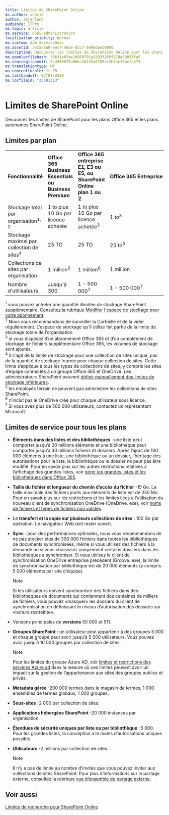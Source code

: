 ```yaml
---
title: Limites de SharePoint Online
ms.author: sharik
author: skjerland
audience: ITPro
ms.topic: article
ms.service: o365-administration
localization_priority: Normal
ms.custom: Adm_ServiceDesc
ms.assetid: 34c5d8a8-eec7-46ae-82c7-9e9bdbe39895
description: Découvrez les limites de SharePoint Online pour les plans Office 365 Entreprise et pour les plans autonomes.
ms.openlocfilehash: 30b31ab7ee10958791a2593f2f6f578a39837fa5
ms.sourcegitcommit: 5ca550879a6bba16133a6103dc2b1ac19befa473
ms.translationtype: MT
ms.contentlocale: fr-FR
ms.lasthandoff: 07/07/2019
ms.locfileid: "35581313"
---
```

# <a name="sharepoint-online-limits"></a>Limites de SharePoint Online 

Découvrez les limites de SharePoint pour les plans Office 365 et les plans autonomes SharePoint Online.
  
## <a name="limits-by-plan"></a>Limites par plan 

|||||
|:-----|:-----|:-----|:-----|
|**Fonctionnalité** <br/> |**Office 365 Business Essentials ou Business Premium** <br/> |**Office 365 entreprise E1, E3 ou E5, ou SharePoint Online plan 1 ou 2** <br/> | **Office 365 Entreprise F1** <br/> |
|Stockage total par organisation<sup>1, 2</sup> <br/> |1 to plus 10 Go par licence achetée  <br/> |1 to plus 10 Go par licence achetée<sup>3</sup> <br/> |1 to<sup>3</sup> <br/> |
|Stockage maximal par collection de sites<sup>4</sup><br/> |25 TO <br/> |25 TO <br/> |25 to<sup>5</sup> <br/> |
|Collections de sites par organisation  <br/> |1 million<sup>6</sup> <br/> |1 million<sup>6</sup> <br/> |1 million<br/> |
|Nombre d'utilisateurs.  <br/> |Jusqu'à 300  <br/> |1 - 500 000<sup>7</sup> <br/> |1 - 500 000<sup>7</sup> <br/> |
   
<sup>1</sup> vous pouvez acheter une quantité illimitée de stockage SharePoint supplémentaire. Consultez la rubrique [Modifier l'espace de stockage pour votre abonnement](https://docs.microsoft.com/office365/admin/subscriptions-and-billing/add-storage-space). 
<br/><sup>2</sup> Nous vous recommandons de surveiller la Corbeille et de la vider régulièrement. L’espace de stockage qu’il utilise fait partie de la limite de stockage totale de l’organisation. 
<br/> <sup>3</sup> si vous disposez d’un abonnement Office 365 et d’un complément de stockage de fichiers supplémentaire Office 365, les volumes de stockage sont ajoutés. 
<br/> <sup>4</sup> il s’agit de la limite de stockage pour une collection de sites unique, pas de la quantité de stockage fournie pour chaque collection de sites. Cette limite s’applique à tous les types de collections de sites, y compris les sites d’équipe connectés à un groupe Office 365 et OneDrive. Les administrateurs SharePoint peuvent [définir manuellement des limites de stockage inférieures](https://docs.microsoft.com/sharepoint/manage-site-collection-storage-limits). 
<br/> <sup>5</sup> les employés terrain ne peuvent pas administrer les collections de sites SharePoint. 
<br/> <sup>6</sup> n’inclut pas le OneDrive créé pour chaque utilisateur sous licence. 
<br/> <sup>7</sup> Si vous avez plus de 500 000 utilisateurs, contactez un représentant Microsoft. 
  
## <a name="service-limits-for-all-plans"></a>Limites de service pour tous les plans

- **Éléments dans des listes et des bibliothèques** : une liste peut comporter jusqu’à 30 millions éléments et une bibliothèque peut comporter jusqu’à 30 millions fichiers et dossiers. Après l’ajout de 100 000 éléments à une liste, une bibliothèque ou un dossier, l’héritage des autorisations pour la liste, la bibliothèque ou le dossier ne peut pas être modifié. Pour en savoir plus sur les autres restrictions relatives à l’affichage des grandes listes, voir [gérer les grandes listes et les bibliothèques dans Office 365](https://support.office.com/article/b4038448-ec0e-49b7-b853-679d3d8fb784). 

- **Taille du fichier et longueur du chemin d’accès du fichier** -15 Go. La taille maximale des fichiers joints aux éléments de liste est de 250 Mo. Pour en savoir plus sur les restrictions et les limites liées à l’utilisation du nouveau client de synchronisation OneDrive (OneDrive. exe), voir [noms de fichiers et types de fichiers non valides](https://support.office.com/article/64883a5d-228e-48f5-b3d2-eb39e07630fa).

- Le **transfert et la copie sur plusieurs collections de sites** : 100 Go par opération. Le navigateur Web doit rester ouvert.

- **Sync** : pour des performances optimales, nous vous recommandons de ne pas stocker plus de 300 000 fichiers dans toutes les bibliothèques de documents synchronisées, même si vous utilisez des fichiers à la demande ou si vous choisissez uniquement certains dossiers dans les bibliothèques à synchroniser. Si vous utilisez le client de synchronisation OneDrive entreprise précédent (Groove. exe), la limite de synchronisation par bibliothèque est de 20 000 éléments (y compris 5 000 éléments par site d’équipe).

    > [!NOTE]
    > Si les utilisateurs doivent synchroniser des fichiers dans des bibliothèques de documents qui contiennent des centaines de milliers de fichiers, vous pouvez «masquer» les dossiers du client de synchronisation en définissant le niveau d’autorisation des dossiers sur «lecture restreinte». 

- Versions principales de **versions** 50 000 et 511.

- **Groupes SharePoint** : un utilisateur peut appartenir à des groupes 5 000 et chaque groupe peut avoir jusqu’à 5 000 utilisateurs. Vous pouvez avoir jusqu’à 10 000 groupes par collection de sites.
    > [!NOTE]
    > Pour les limites du groupe Azure AD, voir [limites et restrictions des services Azure ad](https://docs.microsoft.com/azure/active-directory/users-groups-roles/directory-service-limits-restrictions) dans la mesure où ces limites peuvent avoir un impact sur la gestion de l’appartenance aux sites des groupes publics et privés. 
- **Metadata gérée** -200 000 termes dans le magasin de termes, 1 000 ensembles de termes globaux, 1 000 groupes.

- **Sous-sites** -2 000 par collection de sites.

- **Applications hébergées SharePoint** -20 000 instances par organisation.

- **Étendues de sécurité uniques par liste ou par bibliothèque** -5 000. Pour les grandes listes, la conception a le moins d’autorisations uniques possible.

- **Utilisateurs** -2 millions par collection de sites.
    > [!NOTE]
    > Il n’y a pas de limite au nombre d’invités que vous pouvez inviter aux collections de sites SharePoint. Pour plus d’informations sur le partage externe, consultez la rubrique [vue d’ensemble du partage externe](https://docs.microsoft.com/sharepoint/external-sharing-overview).
## <a name="see-also"></a>Voir aussi

[Limites de recherche pour SharePoint Online](https://docs.microsoft.com/sharepoint/search-limits)
